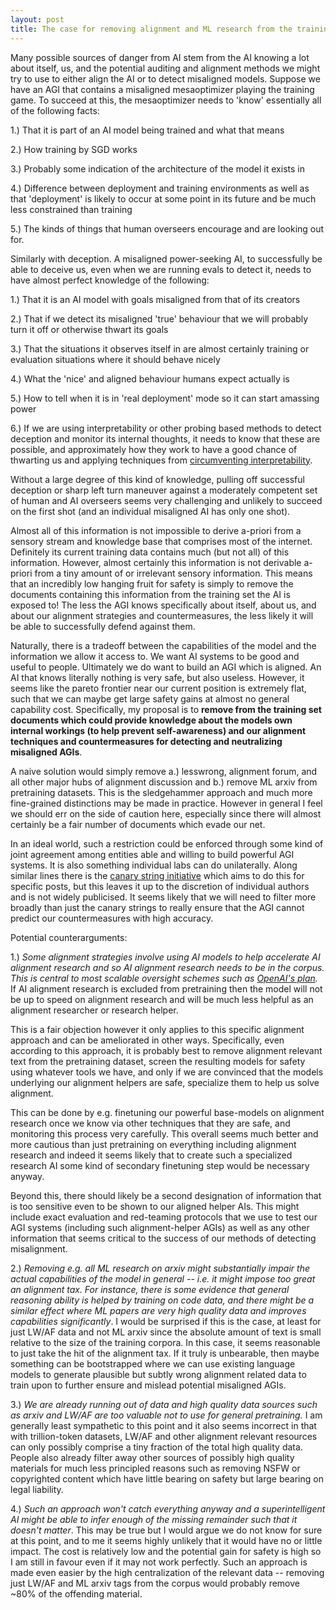 ```yaml
---
layout: post
title: The case for removing alignment and ML research from the training data
---
```


Many possible sources of danger from AI stem from the AI knowing a lot about itself, us, and the potential auditing and alignment methods we might try to use to either align the AI or to detect misaligned models. Suppose we have an AGI that contains a misaligned mesaoptimizer playing the training game. To succeed at this, the mesaoptimizer needs to 'know' essentially all of the following facts:

1.) That it is part of an AI model being trained and what that means

2.) How training by SGD works

3.) Probably some indication of the architecture of the model it exists in

4.) Difference between deployment and training environments as well as that 'deployment' is likely to occur at some point in its future and be much less constrained than training

5.) The kinds of things that human overseers encourage and are looking out for.

Similarly with deception. A misaligned power-seeking AI, to successfully be able to deceive us, even when we are running evals to detect it, needs to have almost perfect knowledge of the following:

1.) That it is an AI model with goals misaligned from that of its creators

2.) That if we detect its misaligned 'true' behaviour that we will probably turn it off or otherwise thwart its goals

3.) That the situations it observes itself in are almost certainly training or evaluation situations where it should behave nicely

4.) What the 'nice' and aligned behaviour humans expect actually is

5.) How to tell when it is in 'real deployment' mode so it can start amassing power

6.) If we are using interpretability or other probing based methods to detect deception and monitor its internal thoughts, it needs to know that these are possible, and approximately how they work to have a good chance of thwarting us and applying techniques from [circumventing interpretability](https://www.lesswrong.com/posts/EhAbh2pQoAXkm9yor/circumventing-interpretability-how-to-defeat-mind-readers).

Without a large degree of this kind of knowledge, pulling off successful deception or sharp left turn maneuver against a moderately competent set of human and AI overseers seems very challenging and unlikely to succeed on the first shot (and an individual misaligned AI has only one shot).

Almost all of this information is not impossible to derive a-priori from a sensory stream and knowledge base that comprises most of the internet. Definitely its current training data contains much (but not all) of this information. However, almost certainly this information is not derivable a-priori from a tiny amount of or irrelevant sensory information. This means that an incredibly low hanging fruit for safety is simply to remove the documents containing this information from the training set the AI is exposed to! The less the AGI knows specifically about itself, about us, and about our alignment strategies and countermeasures, the less likely it will be able to successfully defend against them.  

Naturally, there is a tradeoff between the capabilities of the model and the information we allow it access to. We want AI systems to be good and useful to people. Ultimately we do want to build an AGI which is aligned. An AI that knows literally nothing is very safe, but also useless. However, it seems like the pareto frontier near our current position is extremely flat, such that we can maybe get large safety gains at almost no general capability cost. Specifically, my proposal is to **remove from the training set documents which could provide knowledge about the models own internal workings (to help prevent self-awareness) and our alignment techniques and countermeasures for detecting and neutralizing misaligned AGIs**.

A naive solution would simply remove a.) lesswrong, alignment forum, and all other major hubs of alignment discussion and b.) remove ML arxiv from pretraining datasets. This is the sledgehammer approach and much more fine-grained distinctions may be made in practice. However in general I feel we should err on the side of caution here, especially since there will almost certainly be a fair number of documents which evade our net.

In an ideal world, such a restriction could be enforced through some kind of joint agreement among entities able and willing to build powerful AGI systems. It is also something individual labs can do unilaterally. Along similar lines there is the [canary string initiative](https://www.lesswrong.com/posts/jZo6mapBzvFxbBQwE/ai-training-should-allow-opt-out) which aims to do this for specific posts, but this leaves it up to the discretion of individual authors and is not widely publicised. It seems likely that we will need to filter more broadly than just the canary strings to really ensure that the AGI cannot predict our countermeasures with high accuracy.

Potential counterarguments:

1.) *Some alignment strategies involve using AI models to help accelerate AI alignment research and so AI alignment research needs to be in the corpus. This is central to most scalable oversight schemes such as [OpenAI's plan](https://openai.com/blog/our-approach-to-alignment-research).* If AI alignment research is excluded from pretraining then the model will not be up to speed on alignment research and will be much less helpful as an alignment researcher or research helper.

This is a fair objection however it only applies to this specific alignment approach and can be ameliorated in other ways. Specifically, even according to this approach, it is probably best to remove alignment relevant text from the pretraining dataset, screen the resulting models for safety using whatever tools we have, and only if we are convinced that the models underlying our alignment helpers are safe, specialize them to help us solve alignment.

This can be done by e.g. finetuning our powerful base-models on alignment research once we know via other techniques that they are safe, and monitoring this process very carefully. This overall seems much better and more cautious than just pretraining on everything including alignment research and indeed it seems likely that to create such a specialized research AI some kind of secondary finetuning step would be necessary anyway.

Beyond this, there should likely be a second designation of information that is too sensitive even to be shown to our aligned helper AIs. This might include exact evaluation and red-teaming protocols that we use to test our AGI systems (including such alignment-helper AGIs) as well as any other information that seems critical to the success of our methods of detecting misalignment.

2.) *Removing e.g. all ML research on arxiv might substantially impair the actual capabilities of the model in general -- i.e. it might impose too great an alignment tax. For instance, there is some evidence that general reasoning ability is helped by training on code data, and there might be a similar effect where ML papers are very high quality data and improves capabilities significantly*. I would be surprised if this is the case, at least for just LW/AF data and not ML arxiv since the absolute amount of text is small relative to the size of the training corpora. In this case, it seems reasonable to just take the hit of the alignment tax. If it truly is unbearable, then maybe something can be bootstrapped where we can use existing language models to generate plausible but subtly wrong alignment related data to train upon to further ensure and mislead potential misaligned AGIs.

3.) *We are already running out of data and high quality data sources such as arxiv and LW/AF are too valuable not to use for general pretraining.* I am generally least sympathetic to this point and it also seems incorrect in that with trillion-token datasets, LW/AF and other alignment relevant resources can only possibly comprise a tiny fraction of the total high quality data. People also already filter away other sources of possibly high quality materials for much less principled reasons such as removing NSFW or copyrighted content which have little bearing on safety but large bearing on legal liability.

4.) *Such an approach won't catch everything anyway and a superintelligent AI might be able to infer enough of the missing remainder such that it doesn't matter*. This may be true but I would argue we do not know for sure at this point, and to me it seems highly unlikely that it would have no or little impact. The cost is relatively low and the potential gain for safety is high so I am still in favour even if it may not work perfectly. Such an approach is made even easier by the high centralization of the relevant data -- removing just LW/AF and ML arxiv tags from the corpus would probably remove ~80% of the offending material.
